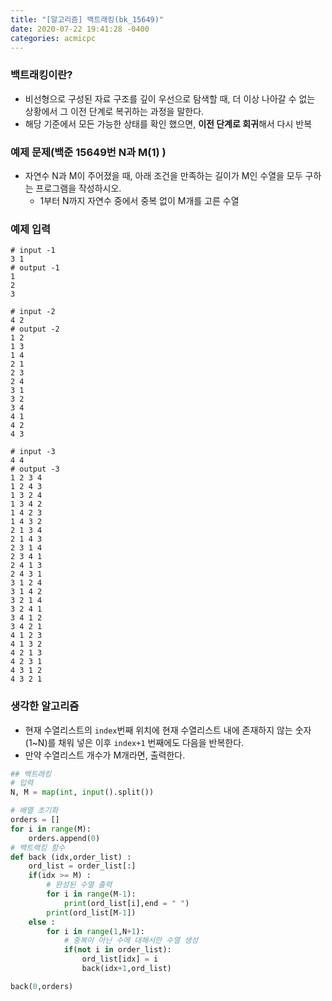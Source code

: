 ```yaml
---
title: "[알고리즘] 백트래킹(bk_15649)"
date: 2020-07-22 19:41:28 -0400
categories: acmicpc
---
```


### 백트래킹이란?
- 비선형으로 구성된 자료 구조를 깊이 우선으로 탐색할 때, 더 이상 나아갈 수 없는 상황에서 그 이전 단계로 복귀하는 과정을 말한다.
- 해당 기준에서 모든 가능한 상태를 확인 했으면, **이전 단계로 회귀**해서 다시 반복

### 예제 문제(백준 15649번 N과 M(1) )
- 자연수 N과 M이 주어졌을 때, 아래 조건을 만족하는 길이가 M인 수열을 모두 구하는 프로그램을 작성하시오.
    - 1부터 N까지 자연수 중에서 중복 없이 M개를 고른 수열

### 예제 입력

```
# input -1 
3 1
# output -1
1
2
3
```
```
# input -2 
4 2
# output -2
1 2
1 3
1 4
2 1
2 3
2 4
3 1
3 2
3 4
4 1
4 2
4 3
```
```
# input -3
4 4
# output -3
1 2 3 4
1 2 4 3
1 3 2 4
1 3 4 2
1 4 2 3
1 4 3 2
2 1 3 4
2 1 4 3
2 3 1 4
2 3 4 1
2 4 1 3
2 4 3 1
3 1 2 4
3 1 4 2
3 2 1 4
3 2 4 1
3 4 1 2
3 4 2 1
4 1 2 3
4 1 3 2
4 2 1 3
4 2 3 1
4 3 1 2
4 3 2 1
```

### 생각한 알고리즘
- 현재 수열리스트의 ```index```번째 위치에 현재 수열리스트 내에 존재하지 않는 숫자(1~N)를 채워 넣은 이후 ```index+1``` 번째에도 다음을 반복한다.
- 만약 수열리스트 개수가 M개라면, 출력한다.

```python
## 백트래킹
# 입력
N, M = map(int, input().split())

# 배열 초기화
orders = []
for i in range(M):
    orders.append(0)
# 백트랙킹 함수
def back (idx,order_list) :
    ord_list = order_list[:]
    if(idx >= M) :
        # 완성된 수열 출력
        for i in range(M-1):
            print(ord_list[i],end = " ")
        print(ord_list[M-1])
    else :
        for i in range(1,N+1):
            # 중복이 아닌 수에 대해서만 수열 생성
            if(not i in order_list):
                ord_list[idx] = i
                back(idx+1,ord_list)

back(0,orders)

```